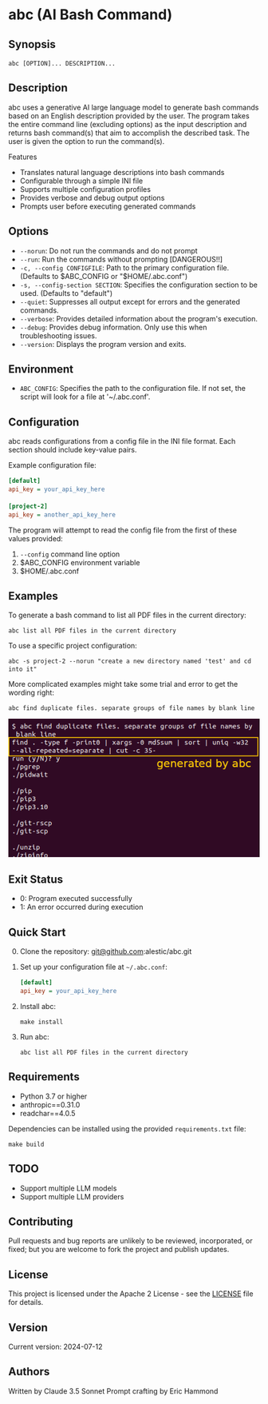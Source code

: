 # abc (AI Bash Command)

## Synopsis

```
abc [OPTION]... DESCRIPTION...
```

## Description

abc uses a generative AI large language model to generate bash commands based on an English description provided by the user. The program takes the entire command line (excluding options) as the input description and returns bash command(s) that aim to accomplish the described task. The user is given the option to run the command(s).

Features

- Translates natural language descriptions into bash commands
- Configurable through a simple INI file
- Supports multiple configuration profiles
- Provides verbose and debug output options
- Prompts user before executing generated commands

## Options

- `--norun`: Do not run the commands and do not prompt
- `--run`: Run the commands without prompting [DANGEROUS!!]
- `-c, --config CONFIGFILE`: Path to the primary configuration file. (Defaults to $ABC_CONFIG or "$HOME/.abc.conf")
- `-s, --config-section SECTION`: Specifies the configuration section to be used. (Defaults to "default")
- `--quiet`: Suppresses all output except for errors and the generated commands.
- `--verbose`: Provides detailed information about the program's execution.
- `--debug`: Provides debug information. Only use this when troubleshooting issues.
- `--version`: Displays the program version and exits.

## Environment

- `ABC_CONFIG`: Specifies the path to the configuration file. If not set, the script will look for a file at '~/.abc.conf'.

## Configuration

abc reads configurations from a config file in the INI file format. Each section should include key-value pairs.

Example configuration file:

```ini
[default]
api_key = your_api_key_here

[project-2]
api_key = another_api_key_here
```

The program will attempt to read the config file from the first of these values provided:
1. `--config` command line option
2. $ABC_CONFIG environment variable
3. $HOME/.abc.conf

## Examples

To generate a bash command to list all PDF files in the current directory:

```
abc list all PDF files in the current directory
```

To use a specific project configuration:

```
abc -s project-2 --norun "create a new directory named 'test' and cd into it"
```

More complicated examples might take some trial and error to get the wording right:

```
abc find duplicate files. separate groups of file names by blank line

```

![Example usage of abc](example-02.png)

## Exit Status

- 0: Program executed successfully
- 1: An error occurred during execution

## Quick Start

0. Clone the repository:
   git@github.com:alestic/abc.git

1. Set up your configuration file at `~/.abc.conf`:
   ```ini
   [default]
   api_key = your_api_key_here
   ```

2. Install abc:
   ```
   make install
   ```

3. Run abc:
   ```
   abc list all PDF files in the current directory
   ```

## Requirements

- Python 3.7 or higher
- anthropic==0.31.0
- readchar==4.0.5

Dependencies can be installed using the provided `requirements.txt` file:

```
make build
```

## TODO

- Support multiple LLM models
- Support multiple LLM providers

## Contributing

Pull requests and bug reports are unlikely to be reviewed, incorporated, or fixed; but you are welcome to fork the project and publish updates.

## License

This project is licensed under the Apache 2 License - see the [LICENSE](LICENSE) file for details.

## Version

Current version: 2024-07-12

## Authors

Written by Claude 3.5 Sonnet
Prompt crafting by Eric Hammond
